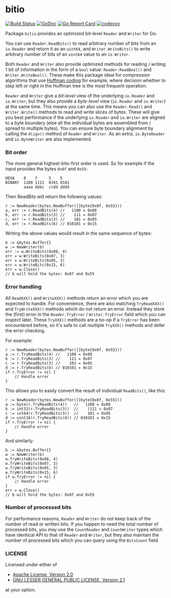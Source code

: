 # bitio

[![Build Status](https://travis-ci.org/icza/bitio.svg?branch=master)](https://travis-ci.org/icza/bitio)
[![GoDoc](https://godoc.org/github.com/icza/bitio?status.svg)](https://godoc.org/github.com/icza/bitio)
[![Go Report Card](https://goreportcard.com/badge/github.com/icza/bitio)](https://goreportcard.com/report/github.com/icza/bitio)
[![codecov](https://codecov.io/gh/icza/bitio/branch/master/graph/badge.svg)](https://codecov.io/gh/icza/bitio)

Package `bitio` provides an optimized bit-level `Reader` and `Writer` for Go.

You can use `Reader.ReadBits()` to read arbitrary number of bits from an `io.Reader` and return it as an `uint64`,
and `Writer.WriteBits()` to write arbitrary number of bits of an `uint64` value to an `io.Writer`.

Both `Reader` and `Writer` also provide optimized methods for reading / writing
1 bit of information in the form of a `bool` value: `Reader.ReadBool()` and `Writer.WriteBool()`.
These make this package ideal for compression algorithms that use [Huffman coding](https://en.wikipedia.org/wiki/Huffman_coding) for example,
where decision whether to step left or right in the Huffman tree is the most frequent operation.

`Reader` and `Writer` give a _bit-level_ view  of the underlying `io.Reader` and `io.Writer`, but they also
provide a _byte-level_ view (`io.Reader` and `io.Writer`) at the same time. This means you can also use
the `Reader.Read()` and `Writer.Write()` methods to read and write slices of bytes. These will give
you best performance if the underlying `io.Reader` and `io.Writer` are aligned to a byte boundary
(else all the individual bytes are assembled from / spread to multiple bytes). You can ensure
byte boundary alignment by calling the `Align()` method of `Reader` and `Writer`. As an extra,
`io.ByteReader` and `io.ByteWriter` are also implemented.

### Bit order

The more general highest-bits-first order is used. So for example if the input provides the bytes `0x8f` and `0x55`:

    HEXA    8    f     5    5
    BINARY  1100 1111  0101 0101
            aaaa bbbc  ccdd dddd

Then ReadBits will return the following values:
```golang
r := NewReader(bytes.NewBuffer([]byte{0x8f, 0x55}))
a, err := r.ReadBits(4) //   1100 = 0x08
b, err := r.ReadBits(3) //    111 = 0x07
c, err := r.ReadBits(3) //    101 = 0x05
d, err := r.ReadBits(6) // 010101 = 0x15
```

Writing the above values would result in the same sequence of bytes:
```golang
b := &bytes.Buffer{}
w := NewWriter(b)
err := w.WriteBits(0x08, 4)
err = w.WriteBits(0x07, 3)
err = w.WriteBits(0x05, 3)
err = w.WriteBits(0x15, 6)
err = w.Close()
// b will hold the bytes: 0x8f and 0x55
```
### Error handling

All `ReadXXX()` and `WriteXXX()` methods return an error which you are expected to handle.
For convenience, there are also matching `TryReadXXX()` and `TryWriteXXX()` methods
which do not return an error. Instead they store the (first) error in the
`Reader.TryError` / `Writer.TryError` field which you can inspect later.
These `TryXXX()` methods are a no-op if a `TryError` has been encountered before,
so it's safe to call multiple `TryXXX()` methods and defer the error checking.

For example:
```golang
r := NewReader(bytes.NewBuffer([]byte{0x8f, 0x55}))
a := r.TryReadBits(4) //   1100 = 0x08
b := r.TryReadBits(3) //    111 = 0x07
c := r.TryReadBits(3) //    101 = 0x05
d := r.TryReadBits(6) // 010101 = 0x15
if r.TryError != nil {
    // Handle error
}
```
This allows you to easily convert the result of individual `ReadBits()`, like this:
```golang
r := NewReader(bytes.NewBuffer([]byte{0x8f, 0x55}))
a := byte(r.TryReadBits(4))   //   1100 = 0x08
b := int32(r.TryReadBits(3))  //    )111 = 0x07
c := int64(r.TryReadBits(3))  //    101 = 0x05
d := uint16(r.TryReadBits(6)) // 010101 = 0x15
if r.TryError != nil {
    // Handle error
}
```
And similarly:
```golang
b := &bytes.Buffer{}
w := NewWriter(b)
w.TryWriteBits(0x08, 4)
w.TryWriteBits(0x07, 3)
w.TryWriteBits(0x05, 3)
w.TryWriteBits(0x15, 6)
if w.TryError != nil {
    // Handle error
}
err = w.Close()
// b will hold the bytes: 0x8f and 0x55
```
### Number of processed bits

For performance reasons, `Reader` and `Writer` do not keep track of the number of read or written bits.
If you happen to need the total number of processed bits, you may use the `CountReader` and `CountWriter` types
which have identical API to that of `Reader` and `Writer`, but they also maintain the number of processed bits
which you can query using the `BitsCount` field.

### LICENSE

Licensed under either of

- [Apache License, Version 2.0](LICENSE-APACHE)
- [GNU LESSER GENERAL PUBLIC LICENSE, Version 2.1](LICENSE-LGPL-v2.1)

at your option.

